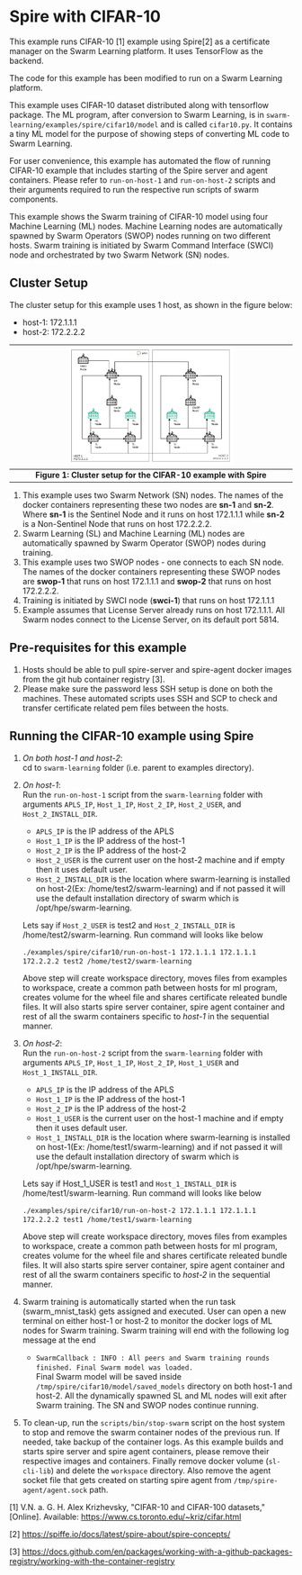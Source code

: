 Spire with CIFAR-10
========

This example runs CIFAR-10 [1] example using Spire[2] as a certificate manager on the Swarm Learning platform. It uses TensorFlow as the backend.

The code for this example has been modified to run on a Swarm Learning platform.

This example uses CIFAR-10 dataset distributed along with tensorflow package. The ML program, after conversion to Swarm Learning, is in `swarm-learning/examples/spire/cifar10/model` and is called `cifar10.py`. It contains a tiny ML model for the purpose of showing steps of converting ML code to Swarm Learning. 

For user convenience, this example has automated the flow of running CIFAR-10 example that includes starting of the Spire server and agent containers. Please refer to `run-on-host-1` and `run-on-host-2` scripts and their arguments required to run the respective run scripts of swarm components.

This example shows the Swarm training of CIFAR-10 model using four Machine Learning (ML) nodes. Machine Learning nodes are automatically spawned by Swarm Operators (SWOP) nodes running on two different hosts. Swarm training is initiated by Swarm Command Interface (SWCI) node and orchestrated by two Swarm Network (SN) nodes.

## Cluster Setup

The cluster setup for this example uses 1 host, as shown in the figure below:  
- host-1: 172.1.1.1
- host-2: 172.2.2.2  

|<img width="60%" height="50%" src="../../figs/reverse-proxy-cifar-setup.png">|
|:--:|
|<b>Figure 1: Cluster setup for the CIFAR-10 example with Spire</b>|

1. This example uses two Swarm Network (SN) nodes. The names of the docker containers representing these two nodes are **sn-1** and **sn-2**. Where **sn-1** is the Sentinel Node and it runs on host 172.1.1.1 while **sn-2** is a Non-Sentinel Node that runs on host 172.2.2.2.
2. Swarm Learning (SL) and Machine Learning (ML) nodes are automatically spawned by Swarm Operator (SWOP) nodes during training.
3. This example uses two SWOP nodes - one connects to each SN node. The names of the docker containers representing these SWOP nodes are **swop-1** that runs on host 172.1.1.1 and **swop-2** that runs on host 172.2.2.2.
4. Training is initiated by SWCI node (**swci-1**) that runs on host 172.1.1.1
5. Example assumes that License Server already runs on host 172.1.1.1. All Swarm nodes connect to the License Server, on its default port 5814.


## Pre-requisites for this example
1. Hosts should be able to pull spire-server and spire-agent docker images from the git hub container registry [3].
2. Please make sure the password less SSH setup is done on both the machines. These automated scripts uses SSH and SCP to check and transfer certificate related pem files between the hosts.

## Running the CIFAR-10 example using Spire

1. *On both host-1 and host-2*:</br>
   cd to `swarm-learning` folder (i.e. parent to examples directory). 
   
2. *On host-1*:</br>
   Run the `run-on-host-1` script  from the `swarm-learning` folder with arguments `APLS_IP`, `Host_1_IP`, `Host_2_IP`, `Host_2_USER`, and `Host_2_INSTALL_DIR`.
   - `APLS_IP` is the IP address of the APLS
   - `Host_1_IP` is the IP address of the host-1
   - `Host_2_IP` is the IP address of the host-2
   - `Host_2_USER` is the current user on the host-2 machine and if empty then it uses default user. 
   - `Host_2_INSTALL_DIR` is the location where swarm-learning is installed on host-2(Ex: /home/test2/swarm-learning) and if not passed it will use the default installation directory of swarm which is /opt/hpe/swarm-learning.  
   
   Lets say if `Host_2_USER` is test2 and `Host_2_INSTALL_DIR` is /home/test2/swarm-learning. Run command will looks like below 
   ```
   ./examples/spire/cifar10/run-on-host-1 172.1.1.1 172.1.1.1 172.2.2.2 test2 /home/test2/swarm-learning
   ```
   Above step will create workspace directory, moves files from examples to workspace, create a common path between hosts for ml program, creates volume for the wheel file and shares certificate releated bundle files. It will also starts spire server container, spire agent container and rest of all the swarm containers specific to *host-1* in the sequential manner. 
   
3. *On host-2*:</br>
   Run the `run-on-host-2` script  from the `swarm-learning` folder with arguments `APLS_IP`, `Host_1_IP`, `Host_2_IP`, `Host_1_USER` and `Host_1_INSTALL_DIR`.
   - `APLS_IP` is the IP address of the APLS
   - `Host_1_IP` is the IP address of the host-1
   - `Host_2_IP` is the IP address of the host-2
   - `Host_1_USER` is the current user on the host-1 machine and if empty then it uses default user. 
   - `Host_1_INSTALL_DIR` is the location where swarm-learning is installed on host-1(Ex: /home/test1/swarm-learning) and if not passed it will use the default installation directory of swarm which is /opt/hpe/swarm-learning.
   
   Lets say if Host_1_USER is test1 and `Host_1_INSTALL_DIR` is /home/test1/swarm-learning. Run command will looks like below  
   ```
   ./examples/spire/cifar10/run-on-host-2 172.1.1.1 172.1.1.1 172.2.2.2 test1 /home/test1/swarm-learning
   ```
      Above step will create workspace directory, moves files from examples to workspace, create a common path between hosts for ml program, creates volume for the wheel file and shares certificate releated bundle files. It will also starts spire server container, spire agent container and rest of all the swarm containers specific to *host-2* in the sequential manner. 
      
4. Swarm training is automatically started when the run task (swarm_mnist_task) gets assigned and executed. User can open a new terminal on either host-1 or host-2 to monitor the docker logs of ML nodes for Swarm training. Swarm training will end with the following log message at the end
    - `SwarmCallback : INFO : All peers and Swarm training rounds finished. Final Swarm model was loaded.`  
   Final Swarm model will be saved inside `/tmp/spire/cifar10/model/saved_models` directory on both host-1 and host-2. All the dynamically spawned SL and ML nodes will exit after Swarm training. The SN and SWOP nodes continue running.

5. To clean-up, run the `scripts/bin/stop-swarm` script on the host system to stop and remove the swarm container nodes of the previous run. If needed, take backup of the container logs. As this example builds and starts spire server and spire agent containers, please remove their respective images and containers. Finally remove docker volume (`sl-cli-lib`) and delete the `workspace` directory. Also remove the agent socket file that gets created on starting spire agent from `/tmp/spire-agent/agent.sock` path.
        


[1] V.N. a. G. H. Alex Krizhevsky, "CIFAR-10 and CIFAR-100 datasets," [Online]. Available: https://www.cs.toronto.edu/~kriz/cifar.html

[2] https://spiffe.io/docs/latest/spire-about/spire-concepts/ 

[3] https://docs.github.com/en/packages/working-with-a-github-packages-registry/working-with-the-container-registry
